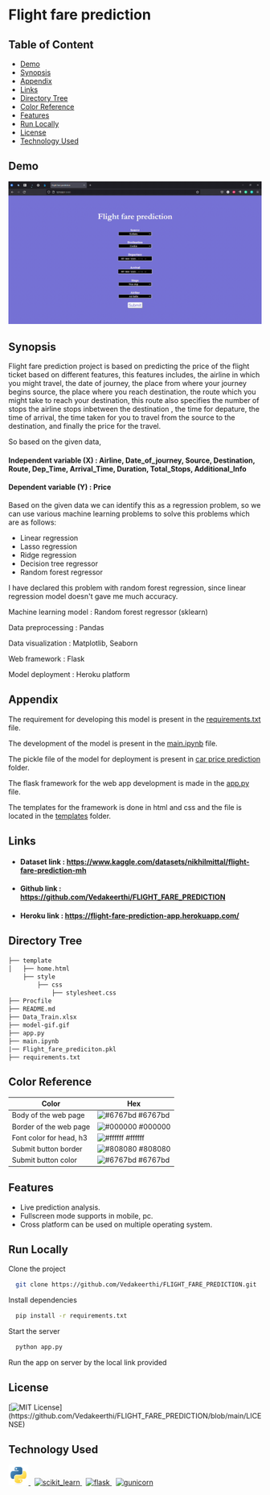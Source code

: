 # Flight fare prediction

## Table of Content
  * [Demo](#demo)
  * [Synopsis](#synopsis)
  * [Appendix](#appendix)
  * [Links](#links)
  * [Directory Tree](#directory_tree)
  * [Color Reference](#color_reference)
  * [Features](#features)
  * [Run Locally](#run_locally)
  * [License](#license)
  * [Technology Used](#technology_used)

## Demo

![](model-gif.gif)

## Synopsis

Flight fare prediction project is based on predicting the price of the flight ticket based on different features, this features includes, the airline in which you might travel, the date of journey, the place from where your journey begins source, the place where you reach destination, the route which you might take to reach your destination, this route also specifies the number of stops the airline stops inbetween the destination , the time for depature, the time of arrival, the time taken for you to travel from the source to the destination, and finally the price for the travel.

So based on the given data,
#### Independent variable (X) : Airline, Date_of_journey, Source, Destination, Route, Dep_Time, Arrival_Time, Duration, Total_Stops, Additional_Info
#### Dependent variable (Y) : Price

Based on the given data we can identify this as a regression problem, so we can use various machine learning problems to solve this problems which are as follows:

   * Linear regression
   * Lasso regression
   * Ridge regression
   * Decision tree regressor
   * Random forest regressor

I have declared this problem with random forest regression, since linear regression model doesn't gave me much accuracy.

Machine learning model : Random forest regressor (sklearn)

Data preprocessing : Pandas

Data visualization : Matplotlib, Seaborn

Web framework : Flask

Model deployment : Heroku platform

## Appendix

The requirement for developing this model is present in the [requirements.txt](https://github.com/Vedakeerthi/FLIGHT_FARE_PREDICTION/blob/main/requirements.txt) file.

The development of the model is present in the [main.ipynb](https://github.com/Vedakeerthi/FLIGHT_FARE_PREDICTION/blob/main/main.ipynb) file.

The pickle file of the model for deployment is present in [car price prediction](https://github.com/Vedakeerthi/FLIGHT_FARE_PREDICTION/blob/main/Flight_fare_prediction.pkl) folder.

The flask framework for the web app development is made in the [app.py](https://github.com/Vedakeerthi/FLIGHT_FARE_PREDICTION/blob/main/app.py) file.

The templates for the framework is done in html and css and the file is located in the [templates](https://github.com/Vedakeerthi/FLIGHT_FARE_PREDICTION/tree/main/templates) folder.

## Links

 - #### Dataset link : https://www.kaggle.com/datasets/nikhilmittal/flight-fare-prediction-mh
 - #### Github link : https://github.com/Vedakeerthi/FLIGHT_FARE_PREDICTION
 - #### Heroku link : https://flight-fare-prediction-app.herokuapp.com/
 
## Directory Tree <a name='directory_tree'></a>

```
├── template
│   ├── home.html
    ├── style
        ├── css
            ├── stylesheet.css
├── Procfile
├── README.md
├── Data_Train.xlsx
├── model-gif.gif
├── app.py
├── main.ipynb
|── Flight_fare_prediciton.pkl
├── requirements.txt
```
 
## Color Reference <a name='color_reference'></a>

| Color                   | Hex                                                                  |
| ------------------------| ---------------------------------------------------------------------|
| Body of the web page    | ![#6767bd](https://via.placeholder.com/15/6767bd/6767bd.png) #6767bd |
| Border of the web page  | ![#000000](https://via.placeholder.com/15/000000/000000.png) #000000 |
| Font color for head, h3 | ![#ffffff](https://via.placeholder.com/15/ffffff/ffffff.png) #ffffff |
| Submit button border    | ![#808080](https://via.placeholder.com/15/808080/808080.png) #808080 |
| Submit button color     | ![#6767bd](https://via.placeholder.com/15/6767bd/6767bd.png) #6767bd |


## Features

- Live prediction analysis.
- Fullscreen mode supports in mobile, pc.
- Cross platform can be used on multiple operating system.


## Run Locally <a name='run_locally'></a>

Clone the project

```bash
  git clone https://github.com/Vedakeerthi/FLIGHT_FARE_PREDICTION.git
```

Install dependencies

```bash
  pip install -r requirements.txt
```

Start the server

```bash
  python app.py
```

Run the app on server by the local link provided


## License

[![MIT License](https://img.shields.io/apm/l/atomic-design-ui.svg?)](https://github.com/Vedakeerthi/FLIGHT_FARE_PREDICTION/blob/main/LICENSE)

## Technology Used <a name='technology_used'></a>

<a href="https://www.python.org" target="_blank" rel="noreferrer"> <img src="https://raw.githubusercontent.com/devicons/devicon/master/icons/python/python-original.svg" alt="python" width="40" height="40"/> </a> &nbsp;
<a href="https://scikit-learn.org/" target="_blank" rel="noreferrer"> <img src="https://upload.wikimedia.org/wikipedia/commons/0/05/Scikit_learn_logo_small.svg" alt="scikit_learn" width="40" height="40"/> </a> &nbsp;
<a href='https://flask.palletsprojects.com/en/2.1.x/' target="_blank" rel="noreferrer"><img src="https://www.vectorlogo.zone/logos/pocoo_flask/pocoo_flask-icon.svg" alt="flask" width="40" height="40"> </a> &nbsp;
<a href='https://gunicorn.org/' targe="_blank" rel="noreferrer"><img src="https://www.vectorlogo.zone/logos/gunicorn/gunicorn-ar21.svg" alt="gunicorn" width="60" height="40"></a> &nbsp;
